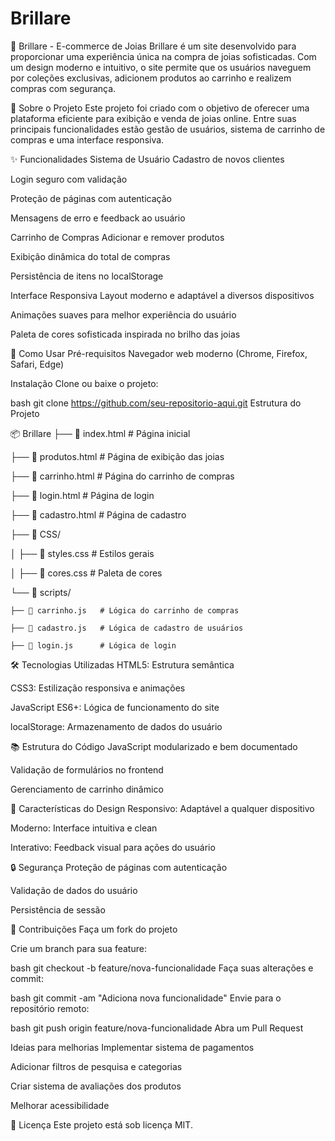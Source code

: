 # Brillare
💎 Brillare - E-commerce de Joias
Brillare é um site desenvolvido para proporcionar uma experiência única na compra de joias sofisticadas. Com um design moderno e intuitivo, o site permite que os usuários naveguem por coleções exclusivas, adicionem produtos ao carrinho e realizem compras com segurança.

🎯 Sobre o Projeto
Este projeto foi criado com o objetivo de oferecer uma plataforma eficiente para exibição e venda de joias online. Entre suas principais funcionalidades estão gestão de usuários, sistema de carrinho de compras e uma interface responsiva.

✨ Funcionalidades
Sistema de Usuário
Cadastro de novos clientes

Login seguro com validação

Proteção de páginas com autenticação

Mensagens de erro e feedback ao usuário

Carrinho de Compras
Adicionar e remover produtos

Exibição dinâmica do total de compras

Persistência de itens no localStorage

Interface Responsiva
Layout moderno e adaptável a diversos dispositivos

Animações suaves para melhor experiência do usuário

Paleta de cores sofisticada inspirada no brilho das joias

🚀 Como Usar
Pré-requisitos
Navegador web moderno (Chrome, Firefox, Safari, Edge)

Instalação
Clone ou baixe o projeto:

bash
git clone https://github.com/seu-repositorio-aqui.git
Estrutura do Projeto



📦 Brillare
├── 📄 index.html        # Página inicial

├── 📄 produtos.html     # Página de exibição das joias

├── 📄 carrinho.html     # Página do carrinho de compras

├── 📄 login.html        # Página de login

├── 📄 cadastro.html     # Página de cadastro

├── 📁 CSS/

│   ├── 📄 styles.css   # Estilos gerais

│   ├── 📄 cores.css    # Paleta de cores

└── 📁 scripts/

    ├── 📄 carrinho.js   # Lógica do carrinho de compras
    
    ├── 📄 cadastro.js   # Lógica de cadastro de usuários
    
    ├── 📄 login.js      # Lógica de login



    
🛠️ Tecnologias Utilizadas
HTML5: Estrutura semântica

CSS3: Estilização responsiva e animações

JavaScript ES6+: Lógica de funcionamento do site

localStorage: Armazenamento de dados do usuário

📚 Estrutura do Código
JavaScript modularizado e bem documentado

Validação de formulários no frontend

Gerenciamento de carrinho dinâmico

🎨 Características do Design
Responsivo: Adaptável a qualquer dispositivo

Moderno: Interface intuitiva e clean

Interativo: Feedback visual para ações do usuário

🔒 Segurança
Proteção de páginas com autenticação

Validação de dados do usuário

Persistência de sessão

🤝 Contribuições
Faça um fork do projeto

Crie um branch para sua feature:

bash
git checkout -b feature/nova-funcionalidade
Faça suas alterações e commit:

bash
git commit -am "Adiciona nova funcionalidade"
Envie para o repositório remoto:

bash
git push origin feature/nova-funcionalidade
Abra um Pull Request

Ideias para melhorias
Implementar sistema de pagamentos

Adicionar filtros de pesquisa e categorias

Criar sistema de avaliações dos produtos

Melhorar acessibilidade

📄 Licença
Este projeto está sob licença MIT.
